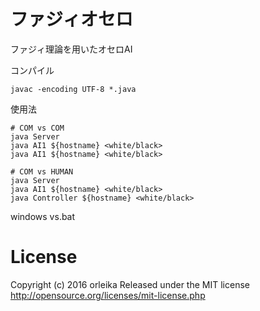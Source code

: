 # ファジィオセロ
ファジィ理論を用いたオセロAI

コンパイル
```
javac -encoding UTF-8 *.java
```

使用法
```
# COM vs COM
java Server
java AI1 ${hostname} <white/black>
java AI1 ${hostname} <white/black>

# COM vs HUMAN
java Server
java AI1 ${hostname} <white/black>
java Controller ${hostname} <white/black>
```

windows
vs.bat

# License
Copyright (c) 2016 orleika
Released under the MIT license
http://opensource.org/licenses/mit-license.php
